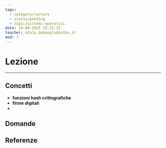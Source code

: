 ```yaml
---
tags:
  - category/lecture
  - status/pending
  - topic/sistemi-operativi
date: 24-04-2025 15:22:12
teacher: ozalp.babaoglu@unibo.it
mod: 3
---
```

# Lezione
---
## Concetti
- **funzioni hash crittografiche**
- **firme digitali**
- 

## Domande

## Referenze
